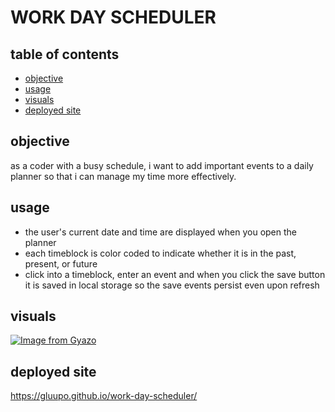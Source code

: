# WORK DAY SCHEDULER
## table of contents
- [objective](#objective)
- [usage](usage)
- [visuals](visuals)
- [deployed site](deployed-site)

## objective
as a coder with a busy schedule, i want to add important events to a daily planner so that i can manage my time more effectively.

## usage
- the user's current date and time are displayed when you open the planner
- each timeblock is color coded to indicate whether it is in the past, present, or future
- click into a timeblock, enter an event and when you click the save button it is saved in local storage so the save events persist even upon refresh

## visuals
[![Image from Gyazo](https://i.gyazo.com/20340bba8632f52e58244c7b788a646b.gif)](https://gyazo.com/20340bba8632f52e58244c7b788a646b)

## deployed site
https://gluupo.github.io/work-day-scheduler/
